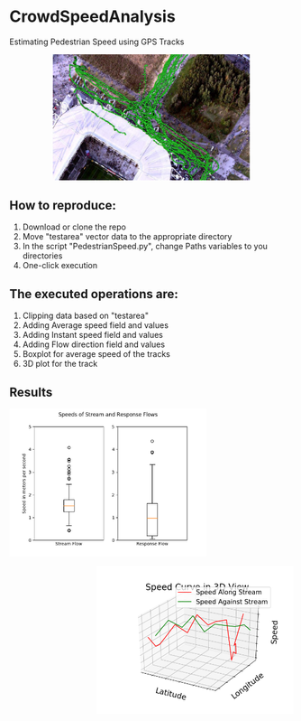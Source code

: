 # CrowdSpeedAnalysis
Estimating Pedestrian Speed using GPS Tracks

<p align="center">
  <img src="/images/Geo.JPG", width="350"/>  
</p>

How to reproduce:
----------------
<ol>
<li>Download or clone the repo</li>
<li>Move "testarea" vector data to the appropriate directory</li>
<li>In the script "PedestrianSpeed.py", change Paths variables to you directories</li>
<li>One-click execution</li>
</ol>

The executed operations are:
----------------
<ol>
<li>  Clipping data based on "testarea"</li>
<li>  Adding Average speed field and values </li>
<li>  Adding Instant speed field and values </li>
<li>  Adding Flow direction field and values </li>
<li>  Boxplot for average speed of the tracks</li>
<li>  3D plot for the track
</ol>


<h2>Results</h2>
<p align="left">
  <img src="/images/figure_1.png", width="350"/>  
</p>

<p align="right">
  <img src="/images/figure_2.png", width="350"/>  
</p>
